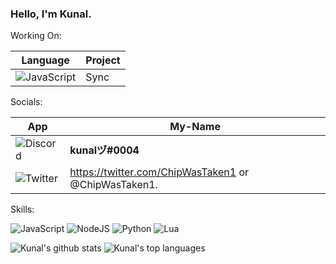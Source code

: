 
###  Hello, I'm Kunal.

Working On:

Language | Project
------------ | -------------
![JavaScript](https://img.shields.io/badge/JavaScript-F7DF1E?style=for-the-badge&logo=javascript&logoColor=black) | Sync

Socials:

App | My-Name
------------ | -------------
![Discord](https://img.shields.io/badge/Discord-7289DA?style=for-the-badge&logo=discord&logoColor=white) | **kunalヅ#0004**
![Twitter](https://img.shields.io/badge/Twitter-1DA1F2?style=for-the-badge&logo=twitter&logoColor=white) | https://twitter.com/ChipWasTaken1 or @ChipWasTaken1.

Skills:

![JavaScript](https://img.shields.io/badge/JavaScript-F7DF1E?style=for-the-badge&logo=javascript&logoColor=black)
![NodeJS](https://img.shields.io/badge/Node.js-43853D?style=for-the-badge&logo=node.js&logoColor=white)
![Python](https://img.shields.io/badge/Python-3776AB?style=for-the-badge&logo=python&logoColor=white)
![Lua](https://img.shields.io/badge/Lua-2C2D72?style=for-the-badge&logo=lua&logoColor=white)




 ![Kunal's github stats](https://github-readme-stats.vercel.app/api?username=Kunal0004&show_icons=true)
 ![Kunal's top languages](https://github-readme-stats.vercel.app/api/top-langs/?username=Kunal0004)
 

